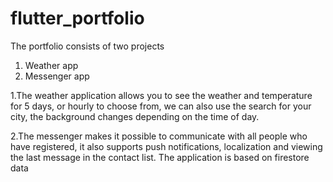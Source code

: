 # flutter_portfolio

The portfolio consists of two projects 
1. Weather app
2. Messenger app

1.The weather application allows you to see the weather and temperature for 5 days, or hourly to choose from, we can also use the search for your city, the background changes depending on the time of day.

2.The messenger makes it possible to communicate with all people who have registered, it also supports push notifications, localization and viewing the last message in the contact list. The application is based on firestore data
